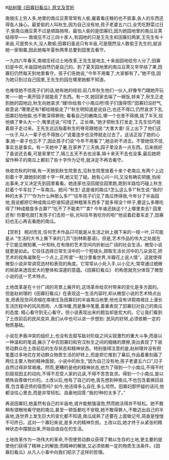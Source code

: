 #[赵树理《田寡妇看瓜》原文及赏析](https://www.vrrw.net/wx/15038.html)

南坡庄上穷人多,地里的南瓜豆荚常常有人偷,雇着看庄稼的也不抵事,各人的东西还得各人操心。最爱偷的人叫秋生,因为自己没有地,孩子老婆五六口,全凭吃野菜过日子,偷南瓜摘豆荚不过是顺路捎带。最怕人偷的是田寡妇,因为她园地里的南瓜豆荚结得早—— 南坡庄不过三四十家人,有园地的只是王先生和田寡妇两家,王先生有十来亩,可是势头大,没人敢偷;田寡妇虽说只有半亩,可是既然没人敢偷王先生的,就该她一家倒霉,因此她每年夏秋两季总要到园里去看守。

一九四六年春天,南坡庄经过土地改革,王先生是地主,十来亩园地给穷人分了;田寡妇是中农,半亩园地自然仍是自己的。到了夏天园地里的南瓜豆荚又早早结了果,田寡妇仍然每天到地里看守。孩子们告她说,“今年不用看了,大家都有了。”她不信,因为她只到过自己园里,王先生的园在哪里她都不知道。

也难怪她不信孩子们的话,她有她的经验:前几年秋生他们一伙人,好像专门跟她开玩笑——她一离开园子就能丢了东西。有一次,她回家去端了一碗饭,转来了,秋生正走到她的园地边,秋生向她哀求:“嫂!你给我个小南瓜吧!孩子们饿得慌!”田寡妇没好气,故意说:“哪里还有?都给贼偷走了!”秋生明知道是说自己,也还不得口,仍然哀求下去,田寡妇怕他偷,也不敢深得罪他; 看看自己的嫩南瓜,哪一个也舍不得摘,挑了半天,给他摘了拳头大一个,嘴里还说:“可惜了。正长哩。”她才把秋生打发走,王先生恰巧摇着扇子走过来。王先生远远指着秋生的脊背跟她说:“大害大害! 庄上出下了他们这一伙子,叫人一辈子也不得放心!”说着连步也没停就走过去了。这话正投了她的心事,她一辈子也忘不了,因此孩子们说“今年不用看了”,她总听不进去。不管她信不信,事实总是事实。有一天她中了暑,在家养了三天病,园子里没丢一点东西。后来病好了虽说还去看,可是家里忙了,隔三五天不去也没事,隔十来天不去也没事,最后她把留作种子的南瓜上都刻了些十字作为记号,就决定不再去看守。

快收完秋的时候,有一天她到秋生院里去,见秋生院里放着十来个老南瓜,有两个上边刻着十字,跟她刻的那十字一样,她又犯了疑。她有心问一问,又没有确实把握,怕闹出事来,才又决定先到园里看看。她连家也没回就往园里跑,跑到半路恰巧碰上秋生赶着个牛车拉了一车南瓜。她问:“秋生! 这是谁的南瓜?怎么这么多?”秋生说:“我的!种的太多了!”“你为什么种那么多?”“往年孩子们见了南瓜馋得很,今年分了半亩园地,我说都把它种成南瓜吧!谁知道这种粗笨东西多了就多得没个样子,要这么多哪吃得了?种成粮食多合算?”“吃不了不能卖?”“卖? 今年谁还缺这个?上哪里卖去? 园里还有! 你要吃就打发孩子们去担一些,光叫往年我吃你的啦!”他说着赶着车走了,田寡妇也无心再去看她的南瓜。



【赏析】 相对而言,任何艺术作品只可能是从生活之树上摘下来的一枝一叶,只可能是从 “生活的大书上撕下来的几页”(别林斯基语)。但是,艺术作品的伟大之处就在于它能见微知著,一叶知秋,在有限的艺术空间内折射出广阔的社会生活。微型小说就更是如此。它往往选择日常生活中的一个短镜头,撷取生活长河中的几朵浪花,把艺术的视角凝聚在一个点上,正所谓“一粒沙里看世界,半瓣花上说人情”。这就使得微型小说非常讲究选材和表现的角度。它常常从小处入手,以小见大;常常通过细微的局部来透现宏大的整体和深邃的意蕴。《田寡妇看瓜》 的构思就充分体现了微型小说的这一艺术特点。

土地改革是在十分广阔的背景上展开的,这场革命给农村带来的变化是多方面的。但是赵树理的《田寡妇看瓜》在表现这一生活内容时,却从微型小说的艺术特点出发,把表现空间浓缩在南坡庄及田寡妇的半亩南瓜地里;他也没有详叙南坡庄上漫长生活历程中的风风雨雨、人情冷暖,而是集中笔墨,着重表现了田寡妇对自己的南瓜的态度: 精心看守到无心看守。但小说表现出来的题旨却是宏大的。它让我们看到了土改前后的民风变异,我们从中也可以进一步想到: 民风的好转,必须依赖一定的物质基础。

小说在矛盾冲突的组织上,也没有去叙写敌对阶级之间尖锐激烈的重大斗争,而是以一种温和的笔调,展示了中农田寡妇和穷汉秋生之间的细微的摩擦,突出表现了下层劳动群众在土改前后的生存状态和精神状态。特别值得注意的是,赵树理并没有把笔墨过多地花在劳动群众物质生活的好转上,而是把它推到了幕后,作品着重刻画了两位主要人物的精神面貌。小说中的秋生,“因为自己没有地,孩子老婆五六口”,日子自然过得非常艰难。然而,更糟的是他的精神状态,他为了得到一个小南瓜,不得不时刻窥视田主的动向,不得不忍受人家的讥讽,不得不苦苦哀求。得到一个小南瓜,是以牺牲自尊做代价的。土改以后,他有了自己的地,首先想到种南瓜,不也包含着换回自尊,包含着还债的宿愿吗? 如今,他活得多么自在,多么坦然。田寡妇那怀疑的诘问,他都没往心里去,而是非常轻松、自豪地回答:“我的!种的太多了。”

再说田寡妇,她虽然有自己的半亩地,或许能勉强温饱,然而她活得并不轻松。她不敢稍有错眼地看守她的南瓜,甚至一顿饭都吃不安稳,她不敢得罪人,不敢迈出自己的半亩地,连世界上发生巨大的变化都不知道,南瓜成熟了还要在上面做记号,简直是惶惶不可终日。这对一个寡妇来说,是多大的精神负担。土改以后,她才终于从紧张的精神状态中摆脱出来,开始自由自在的生活。

土地改革作为一场伟大的革命,不但使劳动群众获得了赖以生存的土地,更主要的是使他们获得了精神上的解放;而精神的解放,又必须依赖一定的物质生活条件。《田寡妇看瓜》从凡人小事中向我们昭示了这样的哲理。

